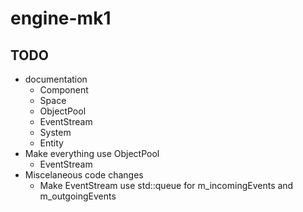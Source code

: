 # engine-mk1
## TODO
- documentation
    - Component
    - Space
    - ObjectPool
    - EventStream
    - System
    - Entity
- Make everything use ObjectPool
    - EventStream
- Miscelaneous code changes
    - Make EventStream use std::queue for m_incomingEvents and m_outgoingEvents
    
